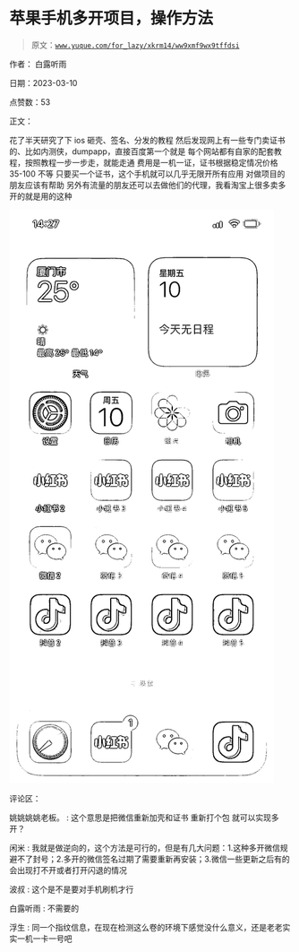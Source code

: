 # 苹果手机多开项目，操作方法

> 原文：[`www.yuque.com/for_lazy/xkrm14/ww9xmf9wx9tffdsi`](https://www.yuque.com/for_lazy/xkrm14/ww9xmf9wx9tffdsi)

作者： 白露听雨 

日期：2023-03-10 

点赞数：53 

正文： 

花了半天研究了下 ios 砸壳、签名、分发的教程 然后发现网上有一些专门卖证书的、比如内测侠，dumpapp，直接百度第一个就是 每个网站都有自家的配套教程，按照教程一步一步走，就能走通 费用是一机一证，证书根据稳定情况价格 35-100 不等 只要买一个证书，这个手机就可以几乎无限开所有应用 对做项目的朋友应该有帮助 另外有流量的朋友还可以去做他们的代理，我看淘宝上很多卖多开的就是用的这种 

![](img/2ed9e62d0333f0f0391df6058861fad1.png)  

评论区： 

姚姚姚姚老板。 : 这个意思是把微信重新加壳和证书 重新打个包 就可以实现多开？ 

闲米 : 我就是做逆向的，这个方法是可行的，但是有几大问题：1.这种多开微信规避不了封号；2.多开的微信签名过期了需要重新再安装；3.微信一些更新之后有的会出现打不开或者打开闪退的情况 

波叔 : 这个是不是要对手机刷机才行 

白露听雨 : 不需要的 

浮生 : 同一个指纹信息，在现在检测这么卷的环境下感觉没什么意义，还是老老实实一机一卡一号吧 

